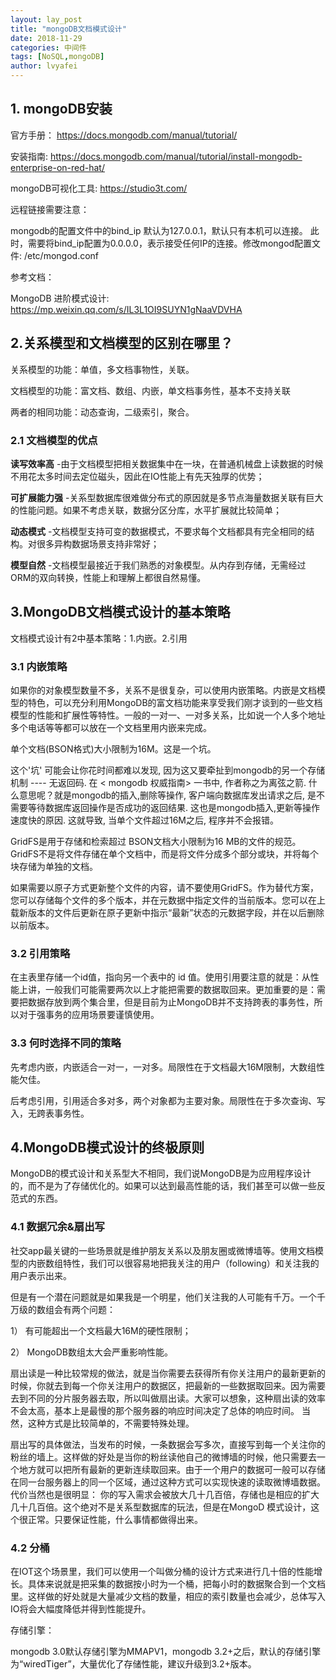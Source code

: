 ```yaml
---
layout: lay_post
title: "mongoDB文档模式设计"
date: 2018-11-29
categories: 中间件
tags: [NoSQL,mongoDB]
author: lvyafei
---
```


## 1. mongoDB安装

官方手册：
https://docs.mongodb.com/manual/tutorial/

安装指南:
https://docs.mongodb.com/manual/tutorial/install-mongodb-enterprise-on-red-hat/

mongoDB可视化工具:
https://studio3t.com/
<!-- more -->

远程链接需要注意：

mongodb的配置文件中的bind_ip 默认为127.0.0.1，默认只有本机可以连接。  此时，需要将bind_ip配置为0.0.0.0，表示接受任何IP的连接。修改mongod配置文件: /etc/mongod.conf

参考文档：

MongoDB 进阶模式设计:
https://mp.weixin.qq.com/s/IL3L1OI9SUYN1gNaaVDVHA

## 2.关系模型和文档模型的区别在哪里？

关系模型的功能：单值，多文档事物性，关联。

文档模型的功能：富文档、数组、内嵌，单文档事务性，基本不支持关联

两者的相同功能：动态查询，二级索引，聚合。

### 2.1 文档模型的优点

**读写效率高** -由于文档模型把相关数据集中在一块，在普通机械盘上读数据的时候不用花太多时间去定位磁头，因此在IO性能上有先天独厚的优势；

**可扩展能力强** -关系型数据库很难做分布式的原因就是多节点海量数据关联有巨大的性能问题。如果不考虑关联，数据分区分库，水平扩展就比较简单；

**动态模式** -文档模型支持可变的数据模式，不要求每个文档都具有完全相同的结构。对很多异构数据场景支持非常好；

**模型自然** -文档模型最接近于我们熟悉的对象模型。从内存到存储，无需经过ORM的双向转换，性能上和理解上都很自然易懂。

## 3.MongoDB文档模式设计的基本策略

文档模式设计有2中基本策略：1.内嵌。2.引用

### 3.1 内嵌策略

如果你的对象模型数量不多，关系不是很复杂，可以使用内嵌策略。内嵌是文档模型的特色，可以充分利用MongoDB的富文档功能来享受我们刚才谈到的一些文档模型的性能和扩展性等特性。一般的一对一、一对多关系，比如说一个人多个地址多个电话等等都可以放在一个文档里用内嵌来完成。

单个文档(BSON格式)大小限制为16M。这是一个坑。

这个'坑' 可能会让你花时间都难以发现, 因为这又要牵扯到mongodb的另一个存储机制 ---- 无返回码. 在 < mongodb 权威指南> 一书中, 作者称之为离弦之箭. 什么意思呢？就是mongodb的插入,删除等操作, 客户端向数据库发出请求之后, 是不需要等待数据库返回操作是否成功的返回结果. 这也是mongodb插入,更新等操作速度快的原因. 这就导致, 当单个文件超过16M之后, 程序并不会报错。

GridFS是用于存储和检索超过 BSON文档大小限制为16 MB的文件的规范。GridFS不是将文件存储在单个文档中，而是将文件分成多个部分或块，并将每个块存储为单独的文档。

如果需要以原子方式更新整个文件的内容，请不要使用GridFS。作为替代方案，您可以存储每个文件的多个版本，并在元数据中指定文件的当前版本。您可以在上载新版本的文件后更新在原子更新中指示“最新”状态的元数据字段，并在以后删除以前版本。

### 3.2 引用策略

在主表里存储一个id值，指向另一个表中的 id 值。使用引用要注意的就是：从性能上讲，一般我们可能需要两次以上才能把需要的数据取回来。更加重要的是：需要把数据存放到两个集合里，但是目前为止MongoDB并不支持跨表的事务性，所以对于强事务的应用场景要谨慎使用。

### 3.3 何时选择不同的策略

先考虑内嵌，内嵌适合一对一，一对多。局限性在于文档最大16M限制，大数组性能欠佳。

后考虑引用，引用适合多对多，两个对象都为主要对象。局限性在于多次查询、写入，无跨表事务性。

## 4.MongoDB模式设计的终极原则

MongoDB的模式设计和关系型大不相同，我们说MongoDB是为应用程序设计的，而不是为了存储优化的。如果可以达到最高性能的话，我们甚至可以做一些反范式的东西。

### 4.1 数据冗余&扇出写

社交app最关键的一些场景就是维护朋友关系以及朋友圈或微博墙等。使用文档模型的内嵌数组特性，我们可以很容易地把我关注的用户（following）和关注我的用户表示出来。

但是有一个潜在问题就是如果我是一个明星，他们关注我的人可能有千万。一个千万级的数组会有两个问题：

1） 有可能超出一个文档最大16M的硬性限制； 

2） MongoDB数组太大会严重影响性能。

扇出读是一种比较常规的做法，就是当你需要去获得所有你关注用户的最新更新的时候，你就去到每一个你关注用户的数据区，把最新的一些数据取回来。因为需要去到不同的分片服务器去取，所以叫做扇出读。大家可以想象，这种扇出读的效率不会太高，基本上是最慢的那个服务器的响应时间决定了总体的响应时间。 当然，这种方式是比较简单的，不需要特殊处理。

扇出写的具体做法，当发布的时候，一条数据会写多次，直接写到每一个关注你的粉丝的墙上。这样做的好处是当你的粉丝读他自己的微博墙的时候，他只需要去一个地方就可以把所有最新的更新连续取回来。由于一个用户的数据可一般可以存储在同一台服务器上的同一个区域，通过这种方式可以实现快速的读取微博墙数据。 代价当然也是很明显： 你的写入需求会被放大几十几百倍，存储也是相应的扩大几十几百倍。这个绝对不是关系型数据库的玩法，但是在MongoD 模式设计，这个很正常。只要保证性能，什么事情都做得出来。

### 4.2 分桶

在IOT这个场景里，我们可以使用一个叫做分桶的设计方式来进行几十倍的性能增长。具体来说就是把采集的数据按小时为一个桶，把每小时的数据聚合到一个文档里。这样做的好处就是大量减少文档的数量，相应的索引数量也会减少，总体写入IO将会大幅度降低并得到性能提升。

存储引擎：

mongodb 3.0默认存储引擎为MMAPV1，mongodb 3.2+之后，默认的存储引擎为“wiredTiger”，大量优化了存储性能，建议升级到3.2+版本。